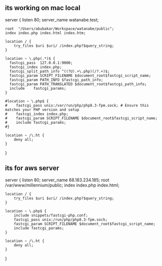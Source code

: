 
## its working on mac local
server {
    listen 80;
    server_name watanabe.test;

    root  "/Users/abubakar/Workspace/watanabe/public";
    index index.php index.html index.htm;

    location / {
        try_files $uri $uri/ /index.php?$query_string;
    }

    location ~ \.php(.*)$ {
      fastcgi_pass  127.0.0.1:9000;
      fastcgi_index index.php;
      fastcgi_split_path_info ^((?U).+\.php)(/?.+)$;
      fastcgi_param SCRIPT_FILENAME $document_root$fastcgi_script_name;
      fastcgi_param PATH_INFO $fastcgi_path_info;
      fastcgi_param PATH_TRANSLATED $document_root$fastcgi_path_info;
      include    fastcgi_params;
    }

    #location ~ \.php$ {
    #    fastcgi_pass unix:/var/run/php/php8.3-fpm.sock; # Ensure this matches your PHP version and setup
    #    fastcgi_index index.php;
    #    fastcgi_param SCRIPT_FILENAME $document_root$fastcgi_script_name;
    #    include fastcgi_params;
    #}

    location ~ /\.ht {
        deny all;
    }
}




## its for aws server
server {
    listen 80;
    server_name 68.183.234.185;
    root /var/www/millennium/public;
    index index.php index.html;

    location / {
        try_files $uri $uri/ /index.php?$query_string;
    }

    location ~ \.php$ {
        include snippets/fastcgi-php.conf;
        fastcgi_pass unix:/run/php/php8.3-fpm.sock;
        fastcgi_param SCRIPT_FILENAME $document_root$fastcgi_script_name;
        include fastcgi_params;
    }

    location ~ /\.ht {
        deny all;
    }
}

